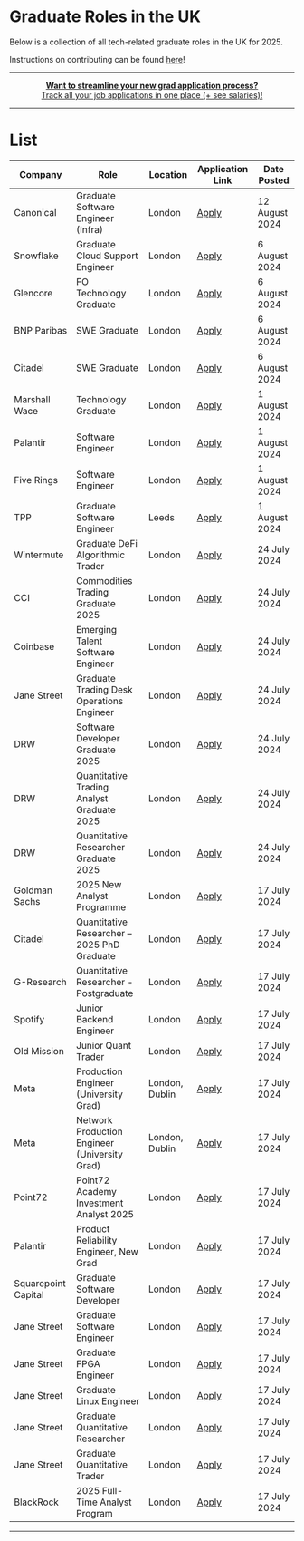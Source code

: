 # Graduate Roles in the UK
Below is a collection of all tech-related graduate roles in the UK for 2025.

Instructions on contributing can be found [here](https://github.com/devzenq/Graduate-Roles-UK/blob/main/CONTRIBUTE.md)!

---
<div align="center">
	<p>
		<a href="https://compclarity.com/tracker">
			<b>Want to streamline your new grad application process?</b>
			<br>
			Track all your job applications in one place (+ see salaries)!
			<br>
		</a>
	</p>
</div>

---

# List

| Company | Role | Location | Application Link | Date Posted |
| -------- | -------- | -------- | -------- | -------- |
| Canonical | Graduate Software Engineer (Infra) | London | [Apply](https://boards.us.greenhouse.io/canonical/jobs/6143290?utm_source=CompClarity) | 12 August 2024 |
| Snowflake | Graduate Cloud Support Engineer | London | [Apply](https://careers.snowflake.com/us/en/job/7284116002/Graduate-Cloud-Support-Engineer?utm_source=CompClarity) | 6 August 2024 |
| Glencore | FO Technology Graduate | London | [Apply](https://job-boards.greenhouse.io/tlgglencoreukltd/jobs/4359295101?utm_source=CompClarity)| 6 August 2024 |
| BNP Paribas | SWE Graduate | London | [Apply](https://bnpparibas.tal.net/vx/lang-en-GB/mobile-0/brand-2/user-807236/xf-74fcfccade6f/candidate/so/pm/1/pl/1/opp/2151-London-2025-Graduate-Programme-Technology/en-GB?utm_source=CompClarity) | 6 August 2024 |
| Citadel | SWE Graduate | London | [Apply](https://www.citadel.com/careers/details/software-engineer-2025-university-graduate-europe/?utm_source=CompClarity) | 6 August 2024 |
| Marshall Wace | Technology Graduate | London | [Apply](https://job-boards.greenhouse.io/mw-tech-grad/jobs/7499680002?gh_src=bb1e940f2us) | 1 August 2024 |
| Palantir | Software Engineer | London | [Apply](https://jobs.lever.co/palantir/d372c805-d0cd-4a10-9522-fbecc78d6f3e/apply) | 1 August 2024 |
| Five Rings | Software Engineer | London | [Apply](https://job-boards.greenhouse.io/fiveringsllc/jobs/4090995008) | 1 August 2024 |
| TPP | Graduate Software Engineer | Leeds | [Apply](https://tpp-careers.com/roles/graduate-software-developer/) | 1 August 2024 |
| Wintermute | Graduate DeFi Algorithmic Trader | London | [Apply](https://jobs.lever.co/wintermute-trading/e001ec83-0452-4fdf-a252-e19333af345f) | 24 July 2024 |
| CCI | Commodities Trading Graduate 2025 | London | [Apply](https://osv-cci.wd1.myworkdayjobs.com/en-US/CCICareers/job/London-UK/Commodities-Trading-Rotational-Analyst-Graduate-Programme--2025-Start-_R850?locations=f2015cfc02f00191c190c981a701650e) | 24 July 2024 |
| Coinbase | Emerging Talent Software Engineer | London | [Apply](https://www.coinbase.com/en-gb/careers/positions/5954689) | 24 July 2024 |
| Jane Street | Graduate Trading Desk Operations Engineer | London | [Apply](https://www.janestreet.com/join-jane-street/position/7486198002/) | 24 July 2024 |
| DRW | Software Developer Graduate 2025 | London | [Apply](https://boards.greenhouse.io/drweng/jobs/6000898) | 24 July 2024 |
| DRW | Quantitative Trading Analyst Graduate 2025 | London | [Apply](https://boards.greenhouse.io/drweng/jobs/6000807) | 24 July 2024 |
| DRW | Quantitative Researcher Graduate 2025 | London | [Apply](https://boards.greenhouse.io/drweng/jobs/6000842) | 24 July 2024 |
| Goldman Sachs | 2025 New Analyst Programme | London | [Apply](https://higher.gs.com/campus?EXPERIENCE_LEVEL=Analyst&LOCATION=London&page=1&sort=RELEVANCE) | 17 July 2024 |
| Citadel | Quantitative Researcher – 2025 PhD Graduate | London | [Apply](https://www.citadel.com/careers/details/quantitative-researcher-2025-phd-graduate-europe-2/) | 17 July 2024 |
| G-Research | Quantitative Researcher - Postgraduate | London | [Apply](https://www.gresearch.com/vacancy/R2269-Quantitative-Researcher---Postgraduate/) | 17 July 2024 |
| Spotify | Junior Backend Engineer | London | [Apply](https://jobs.lever.co/spotify/a3b48cdf-090c-442a-ae71-7e0868d7ad49/apply) | 17 July 2024 |
| Old Mission | Junior Quant Trader | London | [Apply](https://www.oldmissioncapital.com/careers/?gh_jid=6052159003) | 17 July 2024 |
| Meta | Production Engineer (University Grad) | London, Dublin | [Apply](https://www.metacareers.com/jobs/1855970111582449/) | 17 July 2024 |
| Meta | Network Production Engineer (University Grad) | London, Dublin | [Apply](https://www.metacareers.com/v2/jobs/901402644628821/) | 17 July 2024 |
| Point72 | Point72 Academy Investment Analyst 2025 | London | [Apply](https://boards.greenhouse.io/point72/jobs/7434405002?gh_src=10b137522us&jobCode=CPA-0012306&location=London) | 17 July 2024 |
| Palantir | Product Reliability Engineer, New Grad | London | [Apply](https://jobs.lever.co/palantir/63494bd6-3c41-4449-b01f-0932dc664fc4/apply) | 17 July 2024 |
| Squarepoint Capital | Graduate Software Developer | London | [Apply](https://www.squarepoint-capital.com/open-opportunities#/job/6040910) | 17 July 2024 |
| Jane Street | Graduate Software Engineer | London | [Apply](https://www.janestreet.com/join-jane-street/apply/6561510002/) | 17 July 2024 |
| Jane Street | Graduate FPGA Engineer | London | [Apply](https://www.janestreet.com/join-jane-street/apply/6866845002/) | 17 July 2024 |
| Jane Street | Graduate Linux Engineer | London | [Apply](https://www.janestreet.com/join-jane-street/apply/6866927002/) | 17 July 2024 |
| Jane Street | Graduate Quantitative Researcher | London | [Apply](https://www.janestreet.com/join-jane-street/apply/6857462002/) | 17 July 2024 |
| Jane Street | Graduate Quantitative Trader | London | [Apply](https://www.janestreet.com/join-jane-street/apply/6866533002/) | 17 July 2024 |
| BlackRock | 2025 Full-Time Analyst Program | London | [Apply](https://blackrock.tal.net/vx/brand-3/spa-1/candidate/so/pm/1/pl/1/opp/8160-2025-Full-Time-Analyst-Program-EMEA/en-GB) | 17 July 2024 |

---
